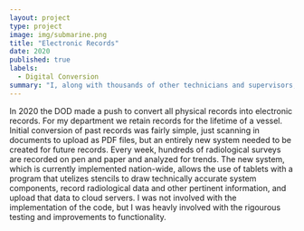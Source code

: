 ```yaml
---
layout: project
type: project
image: img/submarine.png
title: "Electronic Records"
date: 2020
published: true
labels:
  - Digital Conversion
summary: "I, along with thousands of other technicians and supervisors, helped develope and test a pilot program to shift from pen and paper records to electronic records."
---
```


In 2020 the DOD made a push to convert all physical records into electronic records. For my department we retain records for the lifetime of a vessel. Initial conversion of past
records was fairly simple, just scanning in documents to upload as PDF files, but an entirely new system needed to be created for future records. Every week, hundreds of radiological
surveys are recorded on pen and paper and analyzed for trends. The new system, which is currently implemented nation-wide, allows the use of tablets with a program that utelizes 
stencils to draw technically accurate system components, record radiological data and other pertinent information, and upload that data to cloud servers. I was not involved with
the implementation of the code, but I was heavly involved with the rigourous testing and improvements to functionality.

```
